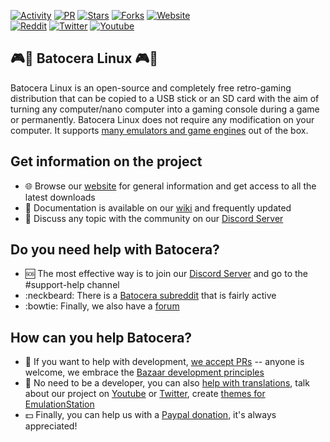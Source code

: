 [![Activity](https://img.shields.io/github/commit-activity/m/batocera-linux/batocera.linux)](https://github.com/batocera-linux/batocera.linux)
[![PR](https://img.shields.io/github/issues-pr-closed/batocera-linux/batocera.linux)](https://github.com/batocera-linux/batocera.linux)
[![Stars](https://img.shields.io/github/stars/batocera-linux?style=social)](https://github.com/batocera-linux/batocera.linux)
[![Forks](https://img.shields.io/github/forks/batocera-linux/batocera.linux?style=social)](https://github.com/batocera-linux/batocera.linux)
[![Website](https://img.shields.io/website?down_color=red&down_message=down&up_color=green&up_message=up&url=https%3A%2F%2Fwww.batocera.org)](https://www.batocera.org)\
[![Reddit](https://img.shields.io/reddit/subreddit-subscribers/batocera?style=social)](https://www.reddit.com/r/batocera/)
[![Twitter](https://img.shields.io/twitter/follow/batocera_linux?style=social)](https://twitter.com/batocera_linux/)
[![Youtube](https://img.shields.io/youtube/channel/views/UClFpqHKoXsOIV-GjyZqoZcw?style=social)](https://www.youtube.com/channel/UClFpqHKoXsOIV-GjyZqoZcw/featured)

## :video_game::penguin: Batocera Linux :video_game::penguin:
Batocera Linux is an open-source and completely free retro-gaming distribution that can be copied to a USB stick or an SD card with the aim of turning any computer/nano computer into a gaming console during a game or permanently. Batocera Linux does not require any modification on your computer. It supports [many emulators and game engines](https://www.batocera.org/compatibility.php) out of the box. 

## Get information on the project

 - :globe_with_meridians: Browse our [website](https://batocera.org/) for general information and get access to all the latest downloads
 - :memo: Documentation is available on our [wiki](https://wiki.batocera.org/doku.php) and frequently updated
 - :speech_balloon: Discuss any topic with the community on our [Discord Server](https://discord.gg/ndyUKA5)

## Do you need help with Batocera?

 - :sos: The most effective way is to join our [Discord Server](https://discord.gg/ndyUKA5) and go to the \#support-help channel
 - :neckbeard: There is a [Batocera subreddit](https://www.reddit.com/r/batocera/) that is fairly active
 - :bowtie: Finally, we also have a [forum](https://forum.batocera.org/public/) 

## How can you help Batocera?

 - :wrench: If you want to help with development, [we accept PRs](https://makeapullrequest.com/) -- anyone is welcome, we embrace the [Bazaar development principles](https://en.wikipedia.org/wiki/The_Cathedral_and_the_Bazaar)
 - :art: No need to be a developer, you can also [help with translations](https://wiki.batocera.org/help_with_translation), talk about our project on [Youtube](https://www.youtube.com/channel/UClFpqHKoXsOIV-GjyZqoZcw/featured) or [Twitter](https://twitter.com/batocera_linux/), create [themes for EmulationStation](https://wiki.batocera.org/themes)
 - :dollar: Finally, you can help us with a [Paypal donation](https://www.paypal.com/paypalme/nadenislamarre), it's always appreciated!

